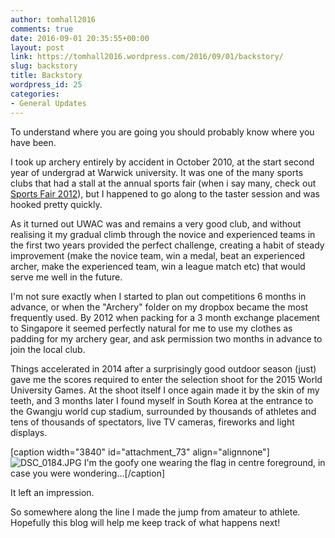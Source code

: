 ```yaml
---
author: tomhall2016
comments: true
date: 2016-09-01 20:35:55+00:00
layout: post
link: https://tomhall2016.wordpress.com/2016/09/01/backstory/
slug: backstory
title: Backstory
wordpress_id: 25
categories:
- General Updates
---
```


To understand where you are going you should probably know where you have been.

I took up archery entirely by accident in October 2010, at the start second year of undergrad at Warwick university. It was one of the many sports clubs that had a stall at the annual sports fair (when i say many, check out [Sports Fair 2012](http://wuaxc.nothingtosomething.org/wp-content/uploads/2012/09/sf.bmp)), but I happened to go along to the taster session and was hooked pretty quickly.

As it turned out UWAC was and remains a very good club, and without realising it my gradual climb through the novice and experienced teams in the first two years provided the perfect challenge, creating a habit of steady improvement (make the novice team, win a medal, beat an experienced archer, make the experienced team, win a league match etc) that would serve me well in the future.

I'm not sure exactly when I started to plan out competitions 6 months in advance, or when the "Archery" folder on my dropbox became the most frequently used. By 2012 when packing for a 3 month exchange placement to Singapore it seemed perfectly natural for me to use my clothes as padding for my archery gear, and ask permission two months in advance to join the local club.

Things accelerated in 2014 after a surprisingly good outdoor season (just) gave me the scores required to enter the selection shoot for the 2015 World University Games. At the shoot itself I once again made it by the skin of my teeth, and 3 months later I found myself in South Korea at the entrance to the Gwangju world cup stadium, surrounded by thousands of athletes and tens of thousands of spectators, live TV cameras, fireworks and light displays.

[caption width="3840" id="attachment_73" align="alignnone"]![DSC_0184.JPG](https://tomhall2016.files.wordpress.com/2016/08/dsc_0184.jpg) I'm the goofy one wearing the flag in centre foreground, in case you were wondering...[/caption]

It left an impression.

So somewhere along the line I made the jump from amateur to athlete. Hopefully this blog will help me keep track of what happens next!
